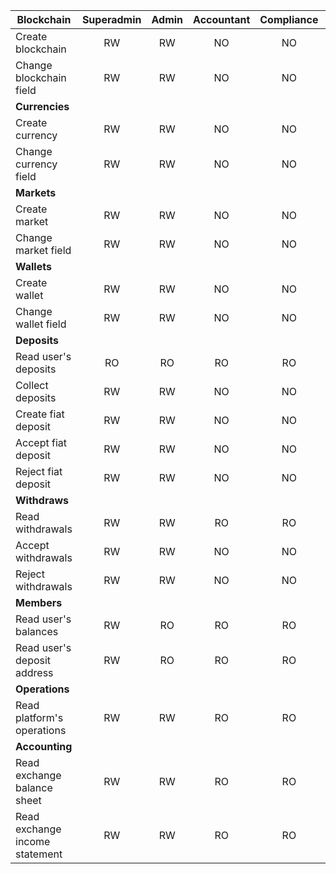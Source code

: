 | Blockchain                   |   Superadmin | Admin  |  Accountant |Compliance | Technical| Support | Member| Broker| Trader|
| ----------------------       |:------------:|:------:|:-----------:|:---------:|:--------:|:-------:|:-----:|:-----:|------:|
| Create blockchain            | RW           |   RW   | NO          | NO        | RW       | NO      | NO    |NO     |NO     |
| Change blockchain field      | RW           |   RW   | NO          | NO        | RW       | NO      | NO    |NO     |NO     |
| **Currencies**               |              |        |             |           |          |         |       |
|Create currency               | RW           |   RW   | NO          | NO        | RW       | NO      | NO    |NO     |NO     |
|Change currency field         | RW           |   RW   | NO          | NO        | RW       | NO      | NO    |NO     |NO     |
|**Markets**                   |              |        |             |           |          |         |       |
|Create market                 | RW           |   RW   | NO          | NO        | RW       | NO      | NO    |NO     |NO     |
|Change market field           | RW           |   RW   | NO          | NO        | RW       | NO      | NO    |NO     |NO     |
|**Wallets**                   |              |        |             |           |          |         |       |
|Create wallet                 | RW           |   RW   | NO          | NO        | RW       | NO      | NO    |NO     |NO     |
|Change wallet field           | RW           |   RW   | NO          | NO        | RW       | NO      | NO    |NO     |NO     |
|**Deposits**                  |              |        |             |           |          |         |       |
|Read user's deposits          | RO           |   RO   | RO          | RO        | NO       | RO      | NO    |NO     |NO     |
|Collect deposits              | RW           |   RW   | NO          | NO        | NO       | NO      | NO    |NO     |NO     |
|Create fiat deposit           | RW           |   RW   | NO          | NO        | NO       | NO      | NO    |NO     |NO     |
|Accept fiat deposit           | RW           |   RW   | NO          | NO        | NO       | NO      | NO    |NO     |NO     |
|Reject fiat deposit           | RW           |   RW   | NO          | NO        | NO       | NO      | NO    |NO     |NO     |
|**Withdraws**                 |              |        |             |           |          |         |       |
|Read withdrawals              | RW           |   RW   | RO          | RO        | NO       | RO      | NO    |NO     |NO     |
|Accept withdrawals            | RW           |   RW   | NO          | NO        | NO       | NO      | NO    |NO     |NO     |
|Reject withdrawals            | RW           |   RW   | NO          | NO        | NO       | NO      | NO    |NO     |NO     |
|**Members**                   |              |        |             |           |          |         |       |
|Read user's balances          |  RW          |   RO   | RO          | RO        | NO       | RO      | NO    |NO     |NO     |
|Read user's deposit address   |  RW          |   RO   | RO          | RO        | NO       | RO      | NO    |NO     |NO     |
|**Operations**                |              |        |             |           |          |         |       |
|Read platform's operations    |  RW          |   RW   | RO          | RO        | RO       | RO      | NO    |NO     |NO     |
|**Accounting**                |              |        |             |           |          |         |       |
|Read exchange balance sheet   |  RW          |   RW   | RO          | RO        | NO       | RO      | NO    |NO     |NO     |
|Read exchange income statement|  RW          |   RW   | RO          | RO        | NO       | RO      | NO    |NO     |NO     |
